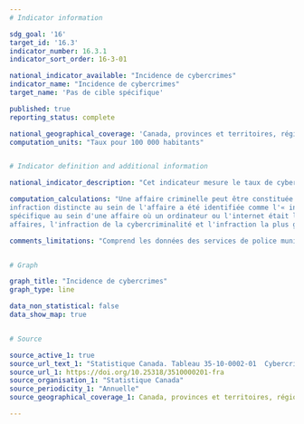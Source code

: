 ```yaml
---
# Indicator information

sdg_goal: '16'
target_id: '16.3'
indicator_number: 16.3.1
indicator_sort_order: 16-3-01

national_indicator_available: "Incidence de cybercrimes"
indicator_name: "Incidence de cybercrimes"
target_name: 'Pas de cible spécifique'

published: true
reporting_status: complete

national_geographical_coverage: 'Canada, provinces et territoires, régions métropolitaines de recensement'
computation_units: "Taux pour 100 000 habitants"


# Indicator definition and additional information

national_indicator_description: "Cet indicateur mesure le taux de cybercrimes pour 100 000 habitants."

computation_calculations: "Une affaire criminelle peut être constituée de plusieurs infractions de la loi. Pour l'analyse des infractions reliées à la cybercriminalité, une 
infraction distincte au sein de l'affaire a été identifiée comme l'« infraction de la cybercriminalité ». L'infraction de cybercriminalité représente l'infraction 
spécifique au sein d'une affaire où un ordinateur ou l'internet était la cible du crime, ou l'instrument utilisé pour commettre le crime. Pour la majorité des 
affaires, l'infraction de la cybercriminalité et l'infraction la plus grave étaient pareilles."

comments_limitations: "Comprend les données des services de police municipaux et provinciaux ainsi que de la Gendarmerie royale du Canada (GRC), lesquels desservaient 99.6 % de la population canadienne. Avant 2020, le nombre de cybercrimes est sous-estimé car certains services de police n’ont pas été en mesure de déclarer l’indicateur de cybercriminalité pour toutes les années. Les données sur les cybercrimes de la force policière de Saint John pour 2021 et 2022 représentent des incidents qui sont seulement des cybercrimes présumés et elles doivent être interprétées avec prudence. Les données sur la cybercriminalité du service de police de Calgary pour 2017-2022 représentent des incidents qui sont seulement des cybercrimes présumés et elles devraient être interpétées avec prudence."


# Graph

graph_title: "Incidence de cybercrimes"
graph_type: line

data_non_statistical: false
data_show_map: true


# Source

source_active_1: true
source_url_text_1: "Statistique Canada. Tableau 35-10-0002-01  Cybercrimes déclarés par la police, nombre d'affaires et taux pour 100 000 habitants, Canada, provinces, territoires, régions métropolitaines de recensement et Police militaire des Forces canadiennes"
source_url_1: https://doi.org/10.25318/3510000201-fra
source_organisation_1: "Statistique Canada"
source_periodicity_1: "Annuelle"
source_geographical_coverage_1: Canada, provinces et territoires, régions métropolitaines de recensement

---
```

